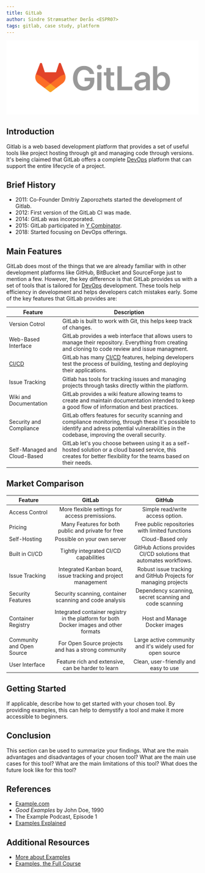 ```yaml
---
title: GitLab
author: Sindre Strømsæther Derås <ESPR07>
tags: gitlab, case study, platform
---
```


![Gitlab Logo](/src/assets/gitlab/gitlab-logo-200.svg)

## Introduction

Gitlab is a web based development platform that provides a set of useful tools like project hosting through git and managing code through versions. It's being claimed that GitLab offers a complete [DevOps](https://about.gitlab.com/topics/devops/) platform that can support the entire lifecycle of a project.

## Brief History

- 2011: Co-Founder Dmitriy Zaporozhets started the development of Gitlab.
- 2012: First version of the GitLab CI was made.
- 2014: GitLab was incorporated.
- 2015: GitLab participated in [Y Combinator](https://about.gitlab.com/blog/2015/03/04/gitlab-is-part-of-the-y-combinator-family/).
- 2018: Started focusing on DevOps offerings.

## Main Features

GitLab does most of the things that we are already familiar with in other development platforms like GitHub, BitBucket and SourceForge just to mention a few. However, the key difference is that GitLab provides us with a set of tools that is tailored for [DevOps](https://about.gitlab.com/topics/devops/) development. These tools help efficiency in development and helps developers catch mistakes early. Some of the key features that GitLab provides are:


| Feature | Description |
| --- | --- |
| Version Cotrol | GitLab is built to work with Git, this helps keep track of changes. |
| Web-Based Interface | GitLab provides a web interface that allows users to manage their repository. Everything from creating and cloning to code review and issue managment. |
| [CI/CD](https://about.gitlab.com/topics/ci-cd/) | GitLab has many [CI/CD](https://about.gitlab.com/topics/ci-cd/) features, helping developers test the process of building, testing and deploying their applications. |
| Issue Tracking | Gitlab has tools for tracking issues and managing projects through tasks directly within the platform. |
| Wiki and Documentation | GitLab provides a wiki feature allowing teams to create and maintain documentation intended to keep a good flow of information and best practices. |
| Security and Compliance | GitLab offers features for security scanning and compliance monitoring, through these it's possible to identify and adress potential vulnerabilities in the codebase, improving the overall security. |
| Self-Managed and Cloud-Based | GitLab let's you choose between using it as a self-hosted solution or a cloud based service, this creates for better flexibility for the teams based on their needs. |

## Market Comparison

| Feature | GitLab | GitHub |
|   ---     |  :---: |  :---: |
| Access Control | More flexible settings for access premissions. | Simple read/write access option. |
| Pricing | Many Features for both public and private for free | Free public repositories with limited functions |
| Self-Hosting | Possible on your own server | Cloud-Based only |
| Built in CI/CD | Tightly integrated CI/CD capabilities | GitHub Actions provides CI/CD solutions that automates workflows. |
| Issue Tracking | Integrated Kanban board, issue tracking and project management | Robust issue tracking and GitHub Projects for managing projects | 
| Security Features | Security scanning, container scanning and code analysis | Dependency scanning, secret scanning and code scanning |
| Container Registry | Integrated container registry in the platform for both Docker images and other formats | Host and Manage Docker images |
| Community and Open Source | For Open Source projects and has a strong community | Large active community and it's widely used for open source |
| User Interface | Feature rich and extensive, can be harder to learn | Clean, user-friendly and easy to use 

## Getting Started

If applicable, describe how to get started with your chosen tool. By providing examples, this can help to demystify a tool and make it more accessible to beginners.

## Conclusion

This section can be used to summarize your findings. What are the main advantages and disadvantages of your chosen tool? What are the main use cases for this tool? What are the main limitations of this tool? What does the future look like for this tool?

## References

- [Example.com](https://example.com)
- *Good Examples* by John Doe, 1990
- The Example Podcast, Episode 1
- [Examples Explained](https://youtu.be/dQw4w9WgXcQ)

## Additional Resources

- [More about Examples](https://example.com)
- [Examples, the Full Course](https://youtu.be/dQw4w9WgXcQ)